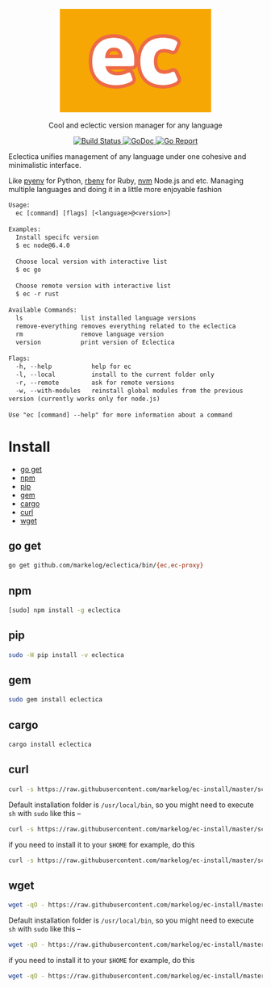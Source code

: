 <p align="center">
	<img alt="Eclectica" src="./assets/logo.svg" width="300">
</p>

<p align="center">
  Cool and eclectic version manager for any language
</p>

<p align="center">
  <a href="https://travis-ci.org/markelog/eclectica">
		<img alt="Build Status" src="https://travis-ci.org/markelog/eclectica.svg?branch=master">
	</a><a href="https://godoc.org/github.com/markelog/eclectica">
		<img alt="GoDoc" src="https://godoc.org/github.com/markelog/eclectica?status.svg">
	</a><a href="https://goreportcard.com/report/github.com/markelog/eclectica">
		<img alt="Go Report" src="https://goreportcard.com/badge/github.com/markelog/eclectica">
	</a>
</p>

Eclectica unifies management of any language under one cohesive and minimalistic interface.

Like [pyenv](https://github.com/pyenv/pyenv) for Python,
[rbenv](https://github.com/rbenv/rbenv) for Ruby, [nvm](https://github.com/creationix/nvm) Node.js and etc. Managing multiple languages and doing it in a little more enjoyable fashion

```
Usage:
  ec [command] [flags] [<language>@<version>]

Examples:
  Install specifc version
  $ ec node@6.4.0

  Choose local version with interactive list
  $ ec go

  Choose remote version with interactive list
  $ ec -r rust

Available Commands:
  ls                list installed language versions
  remove-everything removes everything related to the eclectica
  rm                remove language version
  version           print version of Eclectica

Flags:
  -h, --help           help for ec
  -l, --local          install to the current folder only
  -r, --remote         ask for remote versions
  -w, --with-modules   reinstall global modules from the previous version (currently works only for node.js)

Use "ec [command] --help" for more information about a command
```
# Install

- [go get](#go-get)
- [npm](#npm)
- [pip](#pip)
- [gem](#gem)
- [cargo](#cargo)
- [curl](#curl)
- [wget](#wget)

## go get

```sh
go get github.com/markelog/eclectica/bin/{ec,ec-proxy}
```

## npm

```sh
[sudo] npm install -g eclectica
```

## pip

```sh
sudo -H pip install -v eclectica
```

## gem

```sh
sudo gem install eclectica
```

## cargo

```sh
cargo install eclectica
```

## curl

```sh
curl -s https://raw.githubusercontent.com/markelog/ec-install/master/scripts/install.sh | sh
```

Default installation folder is `/usr/local/bin`, so you might need to execute `sh` with `sudo` like this –

```sh
curl -s https://raw.githubusercontent.com/markelog/ec-install/master/scripts/install.sh | sudo sh
```

if you need to install it to your `$HOME` for example, do this

```sh
curl -s https://raw.githubusercontent.com/markelog/ec-install/master/scripts/install.sh | EC_DEST=~/bin sh
```

## wget

```sh
wget -qO - https://raw.githubusercontent.com/markelog/ec-install/master/scripts/install.sh | sh
```

Default installation folder is `/usr/local/bin`, so you might need to execute `sh` with `sudo` like this –

```sh
wget -qO - https://raw.githubusercontent.com/markelog/ec-install/master/scripts/install.sh | sudo sh
```

if you need to install it to your `$HOME` for example, do this

```sh
wget -qO - https://raw.githubusercontent.com/markelog/ec-install/master/scripts/install.sh | EC_DEST=~/bin sh
```
